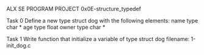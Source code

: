 ALX SE PROGRAM PROJECT 0x0E-structure_typedef

Task 0
 Define a new type struct dog with the following elements:
 name type char *
 age type float
 owner type char *


 Task 1
 Write function that initialize a variable of type struct dog
 filename: 1-init_dog.c

